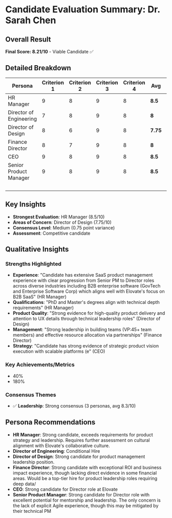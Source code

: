 # Candidate Evaluation Summary: Dr. Sarah Chen

## Overall Result
**Final Score: 8.21/10** - Viable Candidate ✅

## Detailed Breakdown

| Persona | Criterion 1 | Criterion 2 | Criterion 3 | Criterion 4 | **Avg** | Weight | **Weighted** |
|---------|-------------|-------------|-------------|-------------|---------|--------|--------------|
| HR Manager | 9 | 8 | 9 | 8 | **8.5** | 20% | **1.7** |
| Director of Engineering | 7 | 8 | 9 | 8 | **8** | 15% | **1.2** |
| Director of Design | 8 | 6 | 9 | 8 | **7.75** | 15% | **1.16** |
| Finance Director | 8 | 7 | 9 | 8 | **8** | 20% | **1.6** |
| CEO | 9 | 8 | 9 | 8 | **8.5** | 20% | **1.7** |
| Senior Product Manager | 9 | 8 | 9 | 8 | **8.5** | 10% | **0.85** |
| | | | | | | **Total** | **8.21** |

## Key Insights
- **Strongest Evaluation**: HR Manager (8.5/10)
- **Areas of Concern**: Director of Design (7.75/10)
- **Consensus Level**: Medium (0.75 point variance)
- **Assessment**: Competitive candidate

## Qualitative Insights

### Strengths Highlighted
- **Experience**: "Candidate has extensive SaaS product management experience with clear progression from Senior PM to Director roles across diverse industries including B2B enterprise software (GovTech and Enterprise Software Corp) which aligns well with Elovate's focus on B2B SaaS" (HR Manager)
- **Qualifications**: "PhD and Master's degrees align with technical depth requirements" (HR Manager)
- **Product Quality**: "Strong evidence for high-quality product delivery and attention to UX details through technical leadership roles" (Director of Design)
- **Management**: "Strong leadership in building teams (VP:45+ team members) and effective resource allocation via partnerships" (Finance Director)
- **Strategy**: "Candidate has strong evidence of strategic product vision execution with scalable platforms (e" (CEO)

### Key Achievements/Metrics
- 40%
- 180%

### Consensus Themes
- ✅ **Leadership**: Strong consensus (3 personas, avg 8.3/10)

## Persona Recommendations
- **HR Manager**: Strong candidate, exceeds requirements for product strategy and leadership. Requires further assessment on cultural alignment with Elovate's collaborative culture.
- **Director of Engineering**: Conditional Hire
- **Director of Design**: Strong candidate for product management leadership position.
- **Finance Director**: Strong candidate with exceptional ROI and business impact experience, though lacking direct evidence in some financial areas. Would be a top-tier hire for product leadership roles requiring deep data/
- **CEO**: Strong candidate for Director role at Elovate
- **Senior Product Manager**: Strong candidate for Director role with excellent potential for mentorship and leadership. The only concern is the lack of explicit Agile experience, though this may be mitigated by their technical PM
